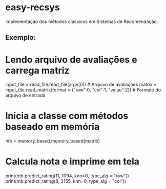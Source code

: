 # easy-recsys

Implementação dos métodos clássicos em Sistemas de Recomendação.

## Exemplo:

# Lendo arquivo de avaliações e carrega matriz
input_file = read_file.read_file(argv[0]) # Arquivo de avaliações
matrix = input_file.read_matrix(format = {"row":0, "col":1, "value":2}) # Formato do arquivo de entrada

# Inicia a classe com métodos baseado em memória
mb = memory_based.memory_based(matrix)

# Calcula nota e imprime em tela
print(mb.predict_rating(11, 1094, knn=0, type_alg = "row"))
print(mb.predict_rating(8, 3155, knn=0, type_alg = "col"))
